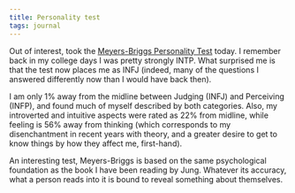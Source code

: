 ```yaml
---
title: Personality test
tags: journal
---
```


Out of interest, took the [Meyers-Briggs Personality Test](http://www.humanmetrics.com/cgi-win/JTypes2.asp) today.  I
remember back in my college days I was pretty strongly INTP.  What
surprised me is that the test now places me as INFJ (indeed, many of the
questions I answered differently now than I would have back then).

I am only 1% away from the midline between Judging (INFJ) and Perceiving
(INFP), and found much of myself described by both categories.  Also, my
introverted and intuitive aspects were rated as 22% from midline, while
feeling is 56% away from thinking (which corresponds to my
disenchantment in recent years with theory, and a greater desire to get
to know things by how they affect me, first-hand).

An interesting test, Meyers-Briggs is based on the same psychological
foundation as the book I have been reading by Jung.  Whatever its
accuracy, what a person reads into it is bound to reveal something about
themselves.


